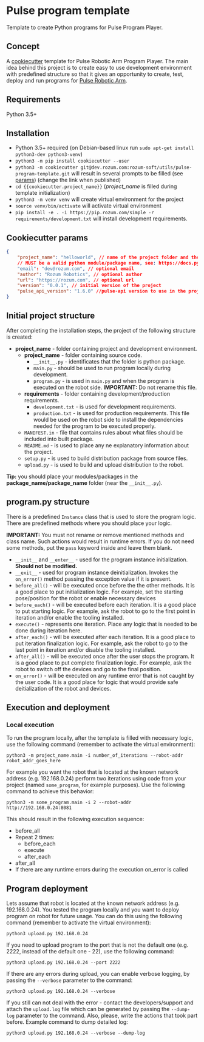 # Pulse program template

Template to create Python programs for Pulse Program Player.

## Concept

A [cookiecutter](https://github.com/cookiecutter/cookiecutter) template for
Pulse Robotic Arm Program Player. The main idea behind this project is to create
easy to use development environment with predefined structure so that it gives
an opportunity to create, test, deploy and run programs for 
[Pulse Robotic Arm](https://rozum.com/robotic-arm/).

## Requirements

Python 3.5+

## Installation

* Python 3.5+ required 
  (on Debian-based linux run `sudo apt-get install python3-dev python3-venv`)
* `python3 -m pip install cookiecutter --user`
* `python3 -m cookiecutter git@dev.rozum.com:rozum-soft/utils/pulse-program-template.git`
  will result in several prompts to be filled (see [params](#cookiecutter-params))
  (change the link when published)
* `cd {{cookiecutter.project_name}}` (*project_name* is filled during template initialization)
* `python3 -m venv venv` will create virtual environment for the project
* `source venv/bin/activate` will activate virtual environment
* `pip install -e . -i https://pip.rozum.com/simple -r requirements/development.txt`
  will install development requirements.

## Cookiecutter params
```json
{
    "project_name": "helloworld", // name of the project folder and the package inside.
    // MUST be a valid python module/package name, see: https://docs.python-guide.org/writing/structure/#modules 
    "email": "dev@rozum.com", // optional email
    "author": "Rozum Robotics", // optional author
    "url": "https://rozum.com", // optional url
    "version": "0.0.1", // initial version of the project
    "pulse_api_version": "1.6.0" //pulse-api version to use in the project
}
```

## Initial project structure

After completing the installation steps, the project of the following structure
is created:

* **project_name** - folder containing project and development environment.
  * **project_name** - folder containing source code.
    * `__init__.py` - identificates that the folder is python package.
    * `main.py` - should be used to run program locally during development.
    * `program.py` - is used in `main.py` and when the program is executed on 
      the robot side. **IMPORTANT:** Do not rename this file.
  * **requirements** - folder containing development/production requirements.
    * `development.txt` - is used for development requirements.
    * `production.txt` - is used for production requirements.
      This file would be used on the robot side to install the dependencies
      needed for the program to be executed properly.
  * `MANIFEST.in` - file that contains rules about what files should be included
    into built package.
  * `README.md` - is used to place any ne explanatory information about the
    project.
  * `setup.py` - is used to build distribution package from source files.
  * `upload.py` - is used to build and upload distribution to the robot.

**Tip:** you should place your modules/packages in the **package_name/package_name**
folder (near the `__init__.py`).

## program.py structure

There is a predefined `Instance` class that is used to store the program logic.
There are predefined methods where you should place your logic.

**IMPORTANT:** You must not rename or remove mentioned methods and class name.
Such actions would result in runtime errors. If you do not need some methods,
put the `pass` keyword inside and leave them blank.

* `__init__` and `__enter__` - used for the program instance initialization.
  **Should not be modified.**
* `__exit__` - used for program instance deinitialization. Invokes the
  `on_error()` method passing the exception value if it is present.
* `before_all()` - will be executed once before the the other methods.
  It is a good place to put initialization logic. For example, set the starting
  pose/position for the robot or enable necessary devices
* `before_each()` - will be executed before each iteration. It is a good place
  to put starting logic. For example, ask the robot to go to the first point in 
  iteration and/or enable the tooling installed.
* `execute()` - represents one iteration. Place any logic that is needed to be
  done during iteration here.
* `after_each()` - will be executed after each iteration. It is a good place to
  put iteration finalization logic. For example, ask the robot to go to the last
  point in iteration and/or disable the tooling installed.
* `after_all()` - will be executed once after the user stops the program.
  It is a good place to put complete finalization logic. For example, ask the
  robot to switch off the devices and go to the final position.
* `on_error()` - will be executed on any runtime error that is not caught by
  the user code. It is a good place for logic that would provide safe
  deitialization of the robot and devices.

## Execution and deployment

### Local execution

To run the program locally, after the template is filled with necessary logic,
use the following command (remember to activate the virtual environment):

`python3 -m project_name.main -i number_of_iterations --robot-addr robot_addr_goes_here`

For example you want the robot that is located at the known network address
(e.g. 192.168.0.24) perform two iterations using code from your project
(named `some_program`, for example purposes).
Use the following command to achieve this behavior:

`python3 -m some_program.main -i 2 --robot-addr http://192.168.0.24:8081`

This should result in the following execution sequence:
* before_all
* Repeat 2 times:
  * before_each
  * execute
  * after_each
* after_all
* If there are any runtime errors during the execution on_error is called 

## Program deployment

Lets assume that robot is located at the known network address
(e.g. 192.168.0.24). You tested the program locally and you want to deploy
program on robot for future usage. You can do this using the following command
(remember to activate the virtual environment):

`python3 upload.py 192.168.0.24`

If you need to upload program to the port that is not the default one
(e.g. 2222, instead of the default one - 22), use the following command:

`python3 upload.py 192.168.0.24 --port 2222`

If there are any errors during upload, you can enable verbose logging,
by passing the `--verbose` parameter to the command:

`python3 upload.py 192.168.0.24 --verbose`

If you still can not deal with the error - contact the developers/support and
attach the `upload.log` file which can be generated by passing the `--dump-log`
parameter to the command. Also, please, write the actions that took part before.
Example command to dump detailed log:

`python3 upload.py 192.168.0.24 --verbose --dump-log`
